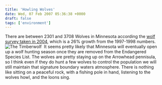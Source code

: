 ```yaml
---
title: 'Howling Wolves'
date: Wed, 07 Feb 2007 05:36:38 +0000
draft: false
tags: ['environment']
---
```


There are between 2301 and 3708 Wolves in Minnesota according the [wolf survey taken in 2004](http://files.dnr.state.mn.us/natural_resources/animals/mammals/wolves/2004_wolfsurvey_report.pdf), which is a 26% growth from the 1997-1998 numbers. ![The Timberwolf](http://images.dnr.state.mn.us/natural_resources/animals/mammals/wolves/howling_wolf.jpg)  It seems pretty likely that Minnesota will eventually open up a wolf hunting season once they are removed from the Endangered Species List. The wolves are pretty staying up on the Arrowhead pennisula, so I think even if they do hunt a few wolves to control the population we will still maintain that signature boundary waters atmosphere. There is nothing like sitting on a peaceful rock, with a fishing pole in hand, listening to the wolves howl, and the loons sing.